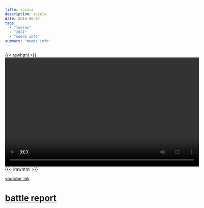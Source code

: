 ```yaml
---
title: sosala
description: sosala
date: 2016-06-07
tags:
  - "lowsec"
  - "2021"
  - "needs info"
summary: "needs info"
---
```


{{< rawhtml >}}<video width="640" height="360" controls>
<source src="https://crowdfile.net/snuffed/sosala.mp4" type="video/mp4">
Your browser does not support the video tag.</video>{{< /rawhtml >}}

[youtube link](https://www.youtube.com/watch?v=5g_LQHJT85k)

# [battle report](https://br.evetools.org/br/60a5ee7eafa3c5001357225d)
